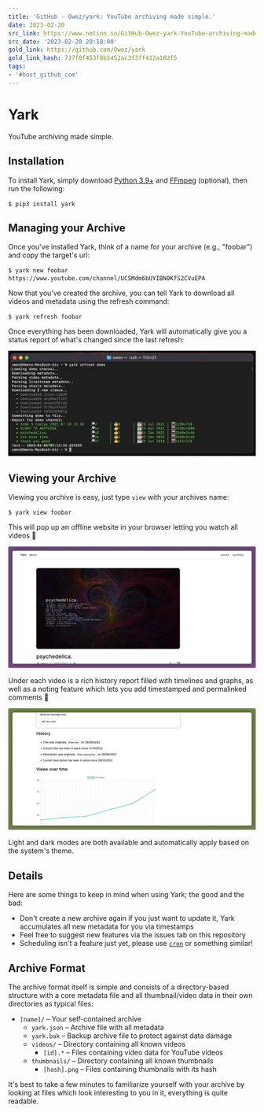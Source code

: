 ```yaml
---
title: 'GitHub - Owez/yark: YouTube archiving made simple.'
date: 2023-02-20
src_link: https://www.notion.so/GitHub-Owez-yark-YouTube-archiving-made-simple-b6cbd26e05be4415b3768da00e8b69ca
src_date: '2023-02-20 20:18:00'
gold_link: https://github.com/Owez/yark
gold_link_hash: 737f0f453f8b5452ac3f3ff412a102f5
tags:
- '#host_github_com'
---
```


Yark
====


YouTube archiving made simple.


Installation
------------


To install Yark, simply download [Python 3.9+](https://www.python.org/downloads/) and [FFmpeg](https://ffmpeg.org/) (optional), then run the following:



```
$ pip3 install yark
```

Managing your Archive
---------------------


Once you've installed Yark, think of a name for your archive (e.g., "foobar") and copy the target's url:



```
$ yark new foobar https://www.youtube.com/channel/UCSMdm6bUYIBN0KfS2CVuEPA
```

Now that you've created the archive, you can tell Yark to download all videos and metadata using the refresh command:



```
$ yark refresh foobar
```

Once everything has been downloaded, Yark will automatically give you a status report of what's changed since the last refresh:


[![](https://raw.githubusercontent.com/Owez/yark/1.2-support/examples/images/cli_dark.png "Report Demo")](https://raw.githubusercontent.com/Owez/yark/1.2-support/examples/images/cli_dark.png)


Viewing your Archive
--------------------


Viewing you archive is easy, just type `view` with your archives name:



```
$ yark view foobar
```

This will pop up an offline website in your browser letting you watch all videos 🚀


[![](https://raw.githubusercontent.com/Owez/yark/1.2-support/examples/images/viewer_light.png "Viewer Demo")](https://raw.githubusercontent.com/Owez/yark/1.2-support/examples/images/viewer_light.png)


Under each video is a rich history report filled with timelines and graphs, as well as a noting feature which lets you add timestamped and permalinked comments 👐


[![](https://raw.githubusercontent.com/Owez/yark/1.2-support/examples/images/viewer_stats_light.png "Viewer Demo – Stats")](https://raw.githubusercontent.com/Owez/yark/1.2-support/examples/images/viewer_stats_light.png)


Light and dark modes are both available and automatically apply based on the system's theme.


Details
-------


Here are some things to keep in mind when using Yark; the good and the bad:


* Don't create a new archive again if you just want to update it, Yark accumulates all new metadata for you via timestamps
* Feel free to suggest new features via the issues tab on this repository
* Scheduling isn't a feature just yet, please use [`cron`](https://en.wikipedia.org/wiki/Cron) or something similar!


Archive Format
--------------


The archive format itself is simple and consists of a directory-based structure with a core metadata file and all thumbnail/video data in their own directories as typical files:


* `[name]/` – Your self-contained archive
	+ `yark.json` – Archive file with all metadata
	+ `yark.bak` – Backup archive file to protect against data damage
	+ `videos/` – Directory containing all known videos
		- `[id].*` – Files containing video data for YouTube videos
	+ `thumbnails/` – Directory containing all known thumbnails
		- `[hash].png` – Files containing thumbnails with its hash


It's best to take a few minutes to familiarize yourself with your archive by looking at files which look interesting to you in it, everything is quite readable.